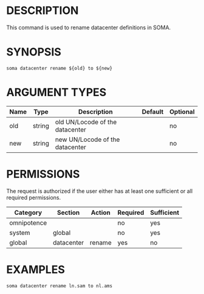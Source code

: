 # DESCRIPTION

This command is used to rename datacenter definitions in SOMA.

# SYNOPSIS

```
soma datacenter rename ${old} to ${new}
```

# ARGUMENT TYPES

Name | Type |     Description   | Default | Optional
 --- |  --- | ----------------- | ------- | --------
old | string | old UN/Locode of the datacenter | | no
new | string | new UN/Locode of the datacenter | | no

# PERMISSIONS

The request is authorized if the user either has at least one
sufficient or all required permissions.

Category | Section | Action | Required | Sufficient
 ------- | ------- | ------ | -------- | ----------
omnipotence | | | no | yes
system | global | | no | yes
global | datacenter | rename | yes | no

# EXAMPLES

```
soma datacenter rename ln.sam to nl.ams
```
